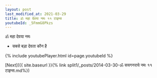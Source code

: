 ```yaml
---
layout: post
last_modified_at: 2021-03-29
title: ॐ महा देवया नमः ११ टाइम्स
youtubeId: _5FmmG8Pkzs
---
```

 
 
 ॐ महा देवया नमः  
 
 -  सबसे बड़ा देवता कौन है 
 
  
 
  
 
 
 
 
 
 


{% include youtubePlayer.html id=page.youtubeId %}
 
[Next]({{ site.baseurl }}{% link  split1/_posts/2014-03-30-ॐ सयगनराये नमः ११ टाइम्स.md%})
 
